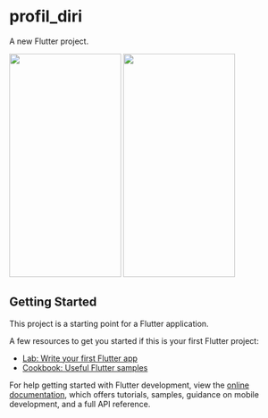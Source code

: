 # profil_diri

A new Flutter project.
<div style="flex">
<img src="https://github.com/user-attachments/assets/4ddd9edf-d1c2-4e52-bf26-ae1f944663d7" data-canonical-src="https://github.com/user-attachments/assets/4ddd9edf-d1c2-4e52-bf26-ae1f944663d7" width="200" height="400"/>
<img src="https://github.com/user-attachments/assets/4ddd9edf-d1c2-4e52-bf26-ae1f944663d7" data-canonical-src="https://github.com/user-attachments/assets/4ddd9edf-d1c2-4e52-bf26-ae1f944663d7" width="200" height="400"/>
</div>

## Getting Started

This project is a starting point for a Flutter application.

A few resources to get you started if this is your first Flutter project:

- [Lab: Write your first Flutter app](https://docs.flutter.dev/get-started/codelab)
- [Cookbook: Useful Flutter samples](https://docs.flutter.dev/cookbook)

For help getting started with Flutter development, view the
[online documentation](https://docs.flutter.dev/), which offers tutorials,
samples, guidance on mobile development, and a full API reference.
